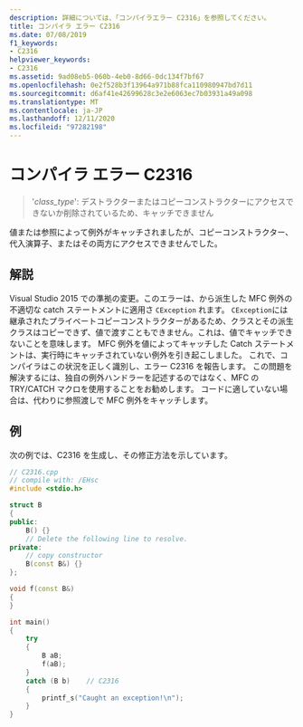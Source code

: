 ```yaml
---
description: 詳細については、「コンパイラエラー C2316」を参照してください。
title: コンパイラ エラー C2316
ms.date: 07/08/2019
f1_keywords:
- C2316
helpviewer_keywords:
- C2316
ms.assetid: 9ad08eb5-060b-4eb0-8d66-0dc134f7bf67
ms.openlocfilehash: 0e2f528b3f13964a971b88fca110980947bd7d11
ms.sourcegitcommit: d6af41e42699628c3e2e6063ec7b03931a49a098
ms.translationtype: MT
ms.contentlocale: ja-JP
ms.lasthandoff: 12/11/2020
ms.locfileid: "97282198"
---
```

# <a name="compiler-error-c2316"></a>コンパイラ エラー C2316

> '*class_type*': デストラクターまたはコピーコンストラクターにアクセスできないか削除されているため、キャッチできません

値または参照によって例外がキャッチされましたが、コピーコンストラクター、代入演算子、またはその両方にアクセスできませんでした。

## <a name="remarks"></a>解説

Visual Studio 2015 での準拠の変更。このエラーは、から派生した MFC 例外の不適切な catch ステートメントに適用さ `CException` れます。 `CException`には継承されたプライベートコピーコンストラクターがあるため、クラスとその派生クラスはコピーできず、値で渡すこともできません。これは、値でキャッチできないことを意味します。 MFC 例外を値によってキャッチした Catch ステートメントは、実行時にキャッチされていない例外を引き起こしました。 これで、コンパイラはこの状況を正しく識別し、エラー C2316 を報告します。 この問題を解決するには、独自の例外ハンドラーを記述するのではなく、MFC の TRY/CATCH マクロを使用することをお勧めします。 コードに適していない場合は、代わりに参照渡しで MFC 例外をキャッチします。

## <a name="example"></a>例

次の例では、C2316 を生成し、その修正方法を示しています。

```cpp
// C2316.cpp
// compile with: /EHsc
#include <stdio.h>

struct B
{
public:
    B() {}
    // Delete the following line to resolve.
private:
    // copy constructor
    B(const B&) {}
};

void f(const B&)
{
}

int main()
{
    try
    {
        B aB;
        f(aB);
    }
    catch (B b)    // C2316
    {
        printf_s("Caught an exception!\n");
    }
}
```
